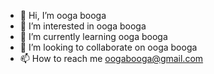 - 👋 Hi, I’m ooga booga
- 👀 I’m interested in ooga booga
- 🌱 I’m currently learning ooga booga
- 💞️ I’m looking to collaborate on ooga booga
- 📫 How to reach me oogabooga@gmail.com

<!---
noahthecranberry/noahthecranberry is a ✨ special ✨ repository because its `README.md` (this file) appears on your GitHub profile.
You can click the Preview link to take a look at your changes.
--->

